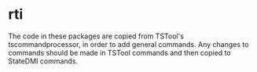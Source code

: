 # rti #

The code in these packages are copied from TSTool's tscommandprocessor,
in order to add general commands.
Any changes to commands should be made in TSTool commands and then copied to StateDMI commands.
